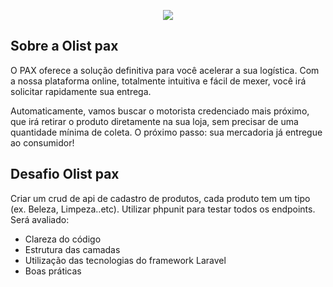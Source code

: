 <p align="center">
    <img src="https://pax.app.br/images/logo.png">
</p>

## Sobre a Olist pax

O PAX oferece a solução definitiva para você acelerar a sua logística. Com a nossa plataforma online, totalmente intuitiva e fácil de mexer, você irá solicitar rapidamente sua entrega.

Automaticamente, vamos buscar o motorista credenciado mais próximo, que irá retirar o produto diretamente na sua loja, sem precisar de uma quantidade mínima de coleta. O próximo passo: sua mercadoria já entregue ao consumidor!

## Desafio Olist pax

Criar um crud de api de cadastro de produtos, cada produto tem um tipo (ex. Beleza, Limpeza..etc). Utilizar phpunit para testar todos os endpoints. Será avaliado:

- Clareza do código
- Estrutura das camadas
- Utilização das tecnologias do framework Laravel
- Boas práticas
